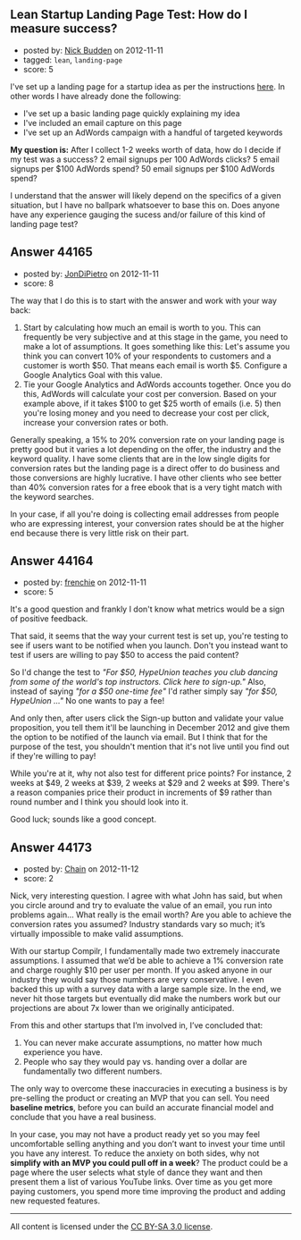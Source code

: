 ## Lean Startup Landing Page Test: How do I measure success?

- posted by: [Nick Budden](https://stackexchange.com/users/-1/13113-nick-budden) on 2012-11-11
- tagged: `lean`, `landing-page`
- score: 5

I've set up a landing page for a startup idea as per the instructions [here](http://answers.onstartups.com/a/37792/13113). In other words I have already done the following: 

 - I've set up a basic landing page quickly explaining my idea
 - I've included an email capture on this page
 - I've set up an AdWords campaign with a handful of targeted keywords



**My question is:** After I collect 1-2 weeks worth of data, how do I decide if my test was a success? 2 email signups per 100 AdWords clicks? 5 email signups per $100 AdWords spend? 50 email signups per $100 AdWords spend?

I understand that the answer will likely depend on the specifics of a given situation, but I have no ballpark whatsoever to base this on. Does anyone have any experience gauging the sucess and/or failure of this kind of landing page test?


## Answer 44165

- posted by: [JonDiPietro](https://stackexchange.com/users/-1/11642-jondipietro) on 2012-11-11
- score: 8

The way that I do this is to start with the answer and work with your way back:

 1. Start by calculating how much an email is worth to you. This can frequently be very subjective and at this stage in the game, you need to make a lot of assumptions. It goes something like this: Let's assume you think you can convert 10% of your respondents to customers and a customer is worth $50. That means each email is worth $5. Configure a Google Analytics Goal with this value.
 2. Tie your Google Analytics and AdWords accounts together. Once you do this, AdWords will calculate your cost per conversion. Based on your example above, if it takes $100 to get $25 worth of emails (i.e. 5) then you're losing money and you need to decrease your cost per click, increase your conversion rates or both.

Generally speaking, a 15% to 20% conversion rate on your landing page is pretty good but it varies a lot depending on the offer, the industry and the keyword quality. I have some clients that are in the low single digits for conversion rates but the landing page is a direct offer to do business and those conversions are highly lucrative. I have other clients who see better than 40% conversion rates for a free ebook that is a very tight match with the keyword searches.

In your case, if all you're doing is collecting email addresses from people who are expressing interest, your conversion rates should be at the higher end because there is very little risk on their part.


## Answer 44164

- posted by: [frenchie](https://stackexchange.com/users/-1/15155-frenchie) on 2012-11-11
- score: 5

It's a good question and frankly I don't know what metrics would be a sign of positive feedback.

That said, it seems that the way your current test is set up, you're testing to see if users want to be notified when you launch. Don't you instead want to test if users are willing to pay $50 to access the paid content?

So I'd change the test to *"For $50, HypeUnion teaches you club dancing from some of the world's top instructors. Click here to sign-up."* Also, instead of saying *"for a $50 one-time fee"* I'd rather simply say *"for $50, HypeUnion ..."* No one wants to pay a fee!

And only then, after users click the Sign-up button and validate your value proposition, you tell them it'll be launching in December 2012 and give them the option to be notified of the launch via email. But I think that for the purpose of the test, you shouldn't mention that it's not live until you find out if they're willing to pay!

While you're at it, why not also test for different price points? For instance, 2 weeks at $49, 2 weeks at $39, 2 weeks at $29 and 2 weeks at $99. There's a reason companies price their product in increments of $9 rather than round number and I think you should look into it.

Good luck; sounds like a good concept.


## Answer 44173

- posted by: [Chain](https://stackexchange.com/users/-1/7220-chain) on 2012-11-12
- score: 2

Nick, very interesting question.   I agree with what John has said, but when you circle around and try to evaluate the value of an email, you run into problems again…   What really is the email worth?  Are you able to achieve the conversion rates you assumed?  Industry standards vary so much; it’s virtually impossible to make valid assumptions.

With our startup Compilr, I fundamentally made two extremely inaccurate assumptions.  I assumed that we’d be able to achieve a 1% conversion rate and charge roughly $10 per user per month.   If you asked anyone in our industry they would say those numbers are very conservative.  I even backed this up with a survey data with a large sample size.  In the end, we never hit those targets but eventually did make the numbers work but our projections are about 7x lower than we originally anticipated.

From this and other startups that I’m involved in, I’ve concluded that:

 1. You can never make accurate assumptions, no matter how much experience you have.
 2. People who say they would pay vs. handing over a dollar are
    fundamentally two different numbers.

The only way to overcome these inaccuracies in executing a business is by pre-selling the product or creating an MVP that you can sell.  You need **baseline metrics**, before you can build an accurate financial model and conclude that you have a real business.

In your case, you may not have a product ready yet so you may feel uncomfortable selling anything and you don’t want to invest your time until you have any interest.  To reduce the anxiety on both sides, why not **simplify with an MVP you could pull off in a week**?  The product could be a page where the user selects what style of dance they want and then present them a list of various YouTube links.  Over time as you get more paying customers, you spend more time improving the product and adding new requested features.




---

All content is licensed under the [CC BY-SA 3.0 license](https://creativecommons.org/licenses/by-sa/3.0/).
